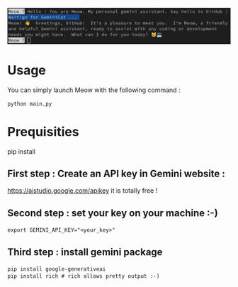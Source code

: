 ![Meow, My Personal Assistant ! ](.image/meow.png)


# Usage 
You can simply launch Meow with the following command : 
```
python main.py
```

# Prequisities
pip install 
## First step : Create an API key in Gemini website : 
https://aistudio.google.com/apikey
it is totally free ! 
## Second step : set your key on your machine :-)
```
export GEMINI_API_KEY="<your_key>"
```
## Third step : install gemini package 
```
pip install google-generativeai
pip install rich # rich allows pretty output :-)
```
